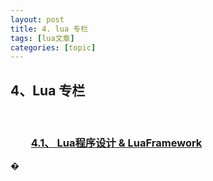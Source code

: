 ```yaml
---
layout: post
title: 4. lua 专栏 
tags: [lua文章]
categories: [topic]
---
```

<h2 id="4、lua-专栏">4、Lua 专栏</h2>
<p> </p>
<h3 id="  41、-lua程序设计--luaframework">  <a href="https://shenjun-coder.github.io/LuaBook/." target="_blank" rel="noopener noreferrer">4.1、 Lua程序设计 &amp; LuaFramework</a></h3>
<p>�</p>